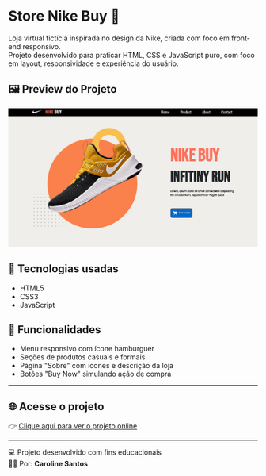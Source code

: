# Store Nike Buy 👟

Loja virtual fictícia inspirada no design da Nike, criada com foco em front-end responsivo.  
Projeto desenvolvido para praticar HTML, CSS e JavaScript puro, com foco em layout, responsividade e experiência do usuário.

## 🖼️ Preview do Projeto

![Visual do projeto](preview-projeto.png)

## 🚀 Tecnologias usadas

- HTML5
- CSS3
- JavaScript

## 📱 Funcionalidades

- Menu responsivo com ícone hamburguer
- Seções de produtos casuais e formais
- Página "Sobre" com ícones e descrição da loja
- Botões "Buy Now" simulando ação de compra

---

## 🌐 Acesse o projeto
👉 [Clique aqui para ver o projeto online](https://store-nike-buy.vercel.app/)

---

💻 Projeto desenvolvido com fins educacionais  
👩‍💻 Por: **Caroline Santos**
